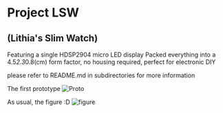 # Project LSW
## (Lithia's Slim Watch)
Featuring a single HDSP2904 micro LED display
Packed everything into a 4.5*2.3*0.8(cm) form factor, no housing required, perfect for electronic DIY

please refer to README.md in subdirectories for more information

The first prototype
![Proto](http://lithcore-cn-static.smartgslb.com/wp-content/uploads/2017/03/20170313_092303-1024x576.jpg)

As usual, the figure :D
![figure](http://lithcore-cn-static.smartgslb.com/wp-content/uploads/2017/03/projectlsw-f-ss.jpg)

